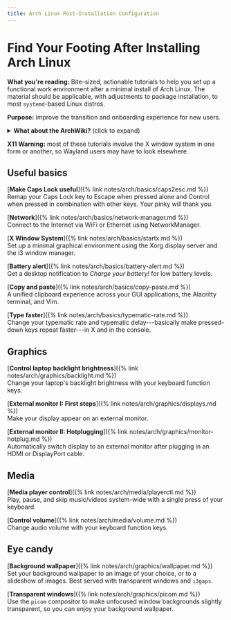 ```yaml
---
title: Arch Linux Post-Installation Configuration
---
```


# Find Your Footing After Installing Arch Linux

**What you're reading:** Bite-sized, actionable tutorials to help you set up a functional work environment after a minimal install of Arch Linux.
The material should be applicable, with adjustments to package installation, to most `systemd`-based Linux distros.

**Purpose:** improve the transition and onboarding experience for new users.

<details>
  <summary>
  <strong>What about the ArchWiki?</strong> (click to expand)
  </summary>
  <p>I’ve tried to address the following issue:
  the ArchWiki, kind of like the Unix <code class="language-plaintext highlighter-rouge">man</code> pages, is the best place to go when you know what you’re doing and what you’re looking for,
  but can be intimidating to new users because of the sheer amount of information, the lack of strong opinions on how to approach a given topic, and the need to read multiple cross-linked articles before fully understanding a concept.</p>

  <p>This series is <em>intentionally</em> opinionated, and leans towards a minimalistic setup of the i3 window manager with the X Window System.
  It aims to make you quickly functional by teaching atomic tasks in self-contained, immediately actionable articles.</p>

  <p>Spending hours hopping through the ArchWiki’s cross-referenced articles is great—that’s how I learned myself—but in hindsight I’d argue that it’s not excessive hand-holding to first walk a new user through reliably connecting to the Internet, using their monitor, copying and pasting text, and confidently performing the handful of other basic, generally taken-for-granted tasks needed to find your footing on Arch Linux.</p>
</details>

**X11 Warning:** most of these tutorials involve the X window system in one form or another, so Wayland users may have to look elsewhere.

## Useful basics

[**Make Caps Lock useful**]({% link notes/arch/basics/caps2esc.md %})
<br>
Remap your Caps Lock key to Escape when pressed alone and Control when pressed in combination with other keys.
Your pinky will thank you.

[**Network**]({% link notes/arch/basics/network-manager.md %})
<br>
Connect to the Internet via WiFi or Ethernet using NetworkManager.

[**X Window System**]({% link notes/arch/basics/startx.md %})
<br>
Set up a minimal graphical environment using the Xorg display server and the i3 window manager.

<!-- [**USB**]({% link notes/arch/basics/usb.md %}) -->
<!-- <br> -->
<!-- Read and write data from external USB drives. -->

[**Battery alert**]({% link notes/arch/basics/battery-alert.md %})
<br>
Get a desktop notification to *Charge your battery!* for low battery levels.

[**Copy and paste**]({% link notes/arch/basics/copy-paste.md %})
<br>
A unified clipboard experience across your GUI applications, the Alacritty terminal, and Vim.

[**Type faster**]({% link notes/arch/basics/typematic-rate.md %})
<br>
Change your typematic rate and typematic delay---basically make pressed-down keys repeat faster---in X and in the console.

## Graphics

[**Control laptop backlight brightness**]({% link notes/arch/graphics/backlight.md %})
<br>
Change your laptop's backlight brightness with your keyboard function keys.

[**External monitor I: First steps**]({% link notes/arch/graphics/displays.md %})
<br>
Make your display appear on an external monitor.

[**External monitor II: Hotplugging**]({% link notes/arch/graphics/monitor-hotplug.md %}) <br>
Automatically switch display to an external monitor after plugging in an HDMI or DisplayPort cable.

## Media

[**Media player control**]({% link notes/arch/media/playerctl.md %})
<br>
Play, pause, and skip music/videos system-wide with a single press of your keyboard.

[**Control volume**]({% link notes/arch/media/volume.md %})
<br>
Change audio volume with your keyboard function keys.

## Eye candy

[**Background wallpaper**]({% link notes/arch/graphics/wallpaper.md %})
<br>
Set your background wallpaper to an image of your choice, or to a slideshow of images.
Best served with transparent windows and `i3gaps`.

[**Transparent windows**]({% link notes/arch/graphics/picom.md %})
<br>
Use the `picom` compositor to make unfocused window backgrounds slightly transparent, so you can enjoy your background wallpaper.
